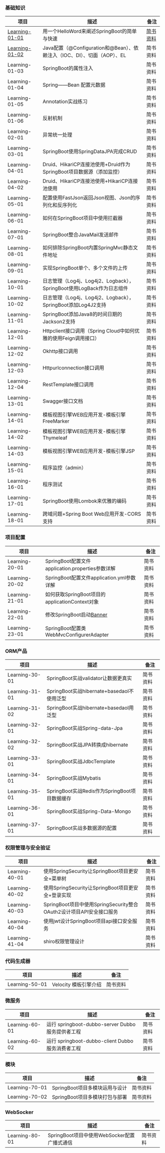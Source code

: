 ### 基础知识
 项目                | 描述           | 备注  
 ----|------|----
 [Learning-01-01](https://github.com/s121528/Spring-Boot/tree/master/Learning-01-01)      | 用一个HelloWord来阐述SpringBoot的简单与快速 | [简书资料](http://www.jianshu.com/p/0a827681daad) 
 [Learning-01-02](https://github.com/s121528/Spring-Boot/tree/master/Learning-01-02)      | Java配置（@Configuration和@Bean）、依赖注入（IOC、DI）、切面（AOP）、EL |  简书资料
 Learning-01-03      | SpringBoot的属性注入 |  简书资料
 Learning-01-04      | Spring——Bean 配置元数据 |  简书资料
 Learning-01-05      | Annotation实战练习 |  简书资料
 Learning-01-06      | 反射机制 |  简书资料
 Learning-02-01      | 异常统一处理      |    简书资料
 Learning-03-01      | SpringBoot使用SpringDataJPA完成CRUD      |     简书资料
 Learning-04-01      | Druid、HikariCP连接池使用+Druid作为SpringBoot项目数据源（添加监控）      |     简书资料
 Learning-04-02      | Druid、HikariCP连接池使用+HikariCP连接池使用      |     简书资料
 Learning-05-01      | 配置使用FastJson返回Json视图、Json的序列化和反序列化      |     简书资料
 Learning-06-01      | 如何在SpringBoot项目中使用拦截器      |     简书资料
 Learning-07-01      | SpringBoot整合JavaMail发送邮件      |     简书资料
 Learning-08-01      | 如何排除SpringBoot内置SpringMvc静态文件地址      |     简书资料
 Learning-09-01      | 实现SpringBoot单个、多个文件的上传      |     简书资料
 Learning-10-01      | 日志管理（Log4j、Log4j2、Logback），SpringBoot使用LogBack作为日志组件      |   简书资料 
 Learning-10-02      | 日志管理（Log4j、Log4j2、Logback），SpringBoot添加Log4J2支持      |  简书资料
 Learning-11-01      | SpringBoot添加Java8的时间日期的Jackson2支持      |  简书资料
 Learning-12-01      | Httpclient接口调用（Spring Cloud中如何优雅的使用Feign调用接口）    |  简书资料
 Learning-12-02      | Okhttp接口调用    |  简书资料
 Learning-12-03      | Httpurlconnection接口调用    |  简书资料
 Learning-12-04      | RestTemplate接口调用    |  简书资料
 Learning-13-01      | Swagger接口文档      |  简书资料
 Learning-14-01      | 模板视图引擎WEB应用开发-模板引擎FreeMarker      |  简书资料
 Learning-14-02      | 模板视图引擎WEB应用开发-模板引擎Thymeleaf      |  简书资料
 Learning-14-03      | 模板视图引擎WEB应用开发-模板引擎JSP      |  简书资料
 Learning-15-01      | 程序监控（admin）      |  简书资料
 Learning-16-01      | 程序测试      |  简书资料
 Learning-17-01      | SpringBoot使用Lombok来优雅的编码      |  简书资料
 Learning-18-01      | 跨域问题+Spring Boot Web应用开发-CORS支持      |  简书资料
 
 ### 项目配置
 项目                | 描述           | 备注  
 ----|--------|----
 Learning-20-01      |SpringBoot配置文件application.properties参数详解| 简书资料
 Learning-20-02      |SpringBoot配置文件application.yml参数详解| 简书资料
 Learning-21-01      |如何获取SpringBoot项目的applicationContext对象| 简书资料
 Learning-22-01      |修改SpringBoot启动[Banner](http://patorjk.com/software/taag)| 简书资料
 Learning-23-01      |SpringBoot配置类WebMvcConfigurerAdapter| 简书资料
 
 
 ### ORM产品
 项目                | 描述           | 备注  
  ----|--------|----
 Learning-30-01      |SpringBoot实战validator让数据更真实| 简书资料
 Learning-31-01      |SpringBoot实战hibernate+basedaoI不使用泛型| 简书资料
 Learning-31-02      |SpringBoot实战hibernate+basedaoI用泛型| 简书资料
 Learning-32-01      |SpringBoot实战Spring-data-Jpa| 简书资料
 Learning-32-02      |SpringBoot实战JPA转换成hibernate| 简书资料
 Learning-33-01      |SpringBoot实战JdbcTemplate| 简书资料
 Learning-34-01      |SpringBoot实战Mybatis| 简书资料
 Learning-35-01      |SpringBoot实战Redis作为SpringBoot项目数据缓存| 简书资料
 Learning-36-01      |SpringBoot实战Spring-Data-Mongo| 简书资料
 Learning-37-01      |SpringBoot实战多数据源的配置| 简书资料
 
 
  ### 权限管理与安全验证
  项目                | 描述           | 备注  
   ----|--------|----
  Learning-40-01      |使用SpringSecurity让SpringBoot项目更安全+菜单树| 简书资料
  Learning-40-02      |使用SpringSecurity让SpringBoot项目更安全+登录实现| 简书资料
  Learning-40-03      |SpringBoot项目中使用SpringSecurity整合OAuth2设计项目API安全接口服务| 简书资料
  Learning-40-04      |使用jwt设计SpringBoot项目api接口安全服务| 简书资料
  Learning-41-04      |shiro权限管理设计| 简书资料
  
  ### 代码生成器
  项目                | 描述           | 备注  
   ----|--------|----
  Learning-50-01      |Velocity 模板引擎介绍| 简书资料
 
  
  ### 微服务
  项目                | 描述           | 备注  
   ----|--------|----
 Learning-60-01      |运行 springboot-dubbo-server Dubbo 服务提供者工程| 简书资料      
 Learning-60-02      |运行 springboot-dubbo-client Dubbo 服务消费者工程| 简书资料      
 
  ### 模块
  项目                | 描述           | 备注  
   ----|--------|----
 Learning-70-01      |SpringBoot项目多模块运用与设计| 简书资料      
 Learning-70-02      |SpringBoot项目多模块打包与部署| 简书资料      
 
  ### WebSocker
  项目                | 描述           | 备注  
   ----|--------|----
 Learning-80-01      |SpringBoot项目中使用WebSocker配置广播式通信| 简书资料      
